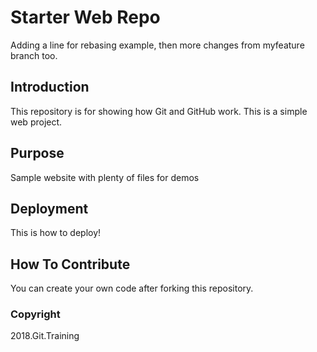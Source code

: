 # Starter Web Repo

Adding a line for rebasing example, then more changes from myfeature branch too.

## Introduction

This repository is for showing how Git and GitHub work. This is a simple web project.

## Purpose

Sample website with plenty of files for demos

## Deployment

This is how to deploy!

## How To Contribute

You can create your own code after forking this repository.

### Copyright

2018.Git.Training